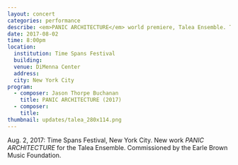 ```yaml
---
layout: concert
categories: performance
describe: <em>PANIC ARCHITECTURE</em> world premiere, Talea Ensemble. Time Spans Festival, NYC.
date: 2017-08-02
time: 8:00pm
location:
  institution: Time Spans Festival
  building:
  venue: DiMenna Center
  address:
  city: New York City
program:
  - composer: Jason Thorpe Buchanan
    title: PANIC ARCHITECTURE (2017)
  - composer:
    title:
thumbnail: updates/talea_280x114.png
---
```


Aug. 2, 2017: Time Spans Festival, New York City. New work *PANIC ARCHITECTURE* for the Talea Ensemble. Commissioned by the Earle Brown Music Foundation.

